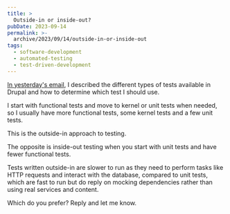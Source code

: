 ```yaml
---
title: >
  Outside-in or inside-out?
pubDate: 2023-09-14
permalink: >-
  archive/2023/09/14/outside-in-or-inside-out
tags:
  - software-development
  - automated-testing
  - test-driven-development
---
```


[In yesterday's email][yesterday], I described the different types of tests available in Drupal and how to determine which test I should use.

I start with functional tests and move to kernel or unit tests when needed, so I usually have more functional tests, some kernel tests and a few unit tests.

This is the outside-in approach to testing.

The opposite is inside-out testing when you start with unit tests and have fewer functional tests.

Tests written outside-in are slower to run as they need to perform tasks like HTTP requests and interact with the database, compared to unit tests, which are fast to run but do reply on mocking dependencies rather than using real services and content.

Which do you prefer? Reply and let me know.

[yesterday]: https://www.oliverdavies.uk/archive/2023/09/13/which-type-of-test-should-i-use
